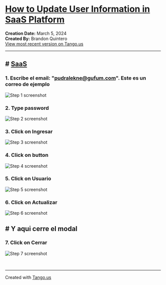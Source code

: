 # [How to Update User Information in SaaS Platform](https://app.tango.us/app/workflow/514a19e5-75ce-40bf-9aee-b6944eccf2a9?utm_source=markdown&utm_medium=markdown&utm_campaign=workflow%20export%20links)

__Creation Date:__ March 5, 2024  
__Created By:__ Brandon Quintero  
[View most recent version on Tango.us](https://app.tango.us/app/workflow/514a19e5-75ce-40bf-9aee-b6944eccf2a9?utm_source=markdown&utm_medium=markdown&utm_campaign=workflow%20export%20links)



***




## # [SaaS](http://localhost:5173/authenticate/login)


### 1. Escribe el email: "pudralekne@gufum.com". **Este es un correo de ejemplo**
![Step 1 screenshot](https://images.tango.us/workflows/514a19e5-75ce-40bf-9aee-b6944eccf2a9/steps/c3262525-6269-4b1d-92c5-63f1ef401c74/9432f333-53af-4d8e-8b03-db367d49b821.png?crop=focalpoint&fit=crop&fp-x=0.2735&fp-y=0.4141&fp-z=1.7173&w=1200&border=2%2CF4F2F7&border-radius=8%2C8%2C8%2C8&border-radius-inner=8%2C8%2C8%2C8&blend-align=bottom&blend-mode=normal&blend-x=0&blend-w=1200&blend64=aHR0cHM6Ly9pbWFnZXMudGFuZ28udXMvc3RhdGljL21hZGUtd2l0aC10YW5nby13YXRlcm1hcmstdjIucG5n&mark-x=273&mark-y=320&m64=aHR0cHM6Ly9pbWFnZXMudGFuZ28udXMvc3RhdGljL2JsYW5rLnBuZz9tYXNrPWNvcm5lcnMmYm9yZGVyPTQlMkNGRjc0NDImdz01ODImaD05OCZmaXQ9Y3JvcCZjb3JuZXItcmFkaXVzPTEw)


### 2. Type password
![Step 2 screenshot](https://images.tango.us/workflows/514a19e5-75ce-40bf-9aee-b6944eccf2a9/steps/6643f491-bd64-4e94-b360-498015e291be/54ada5b8-9123-48f8-8575-3fe16547c1be.png?crop=focalpoint&fit=crop&fp-x=0.2730&fp-y=0.4865&fp-z=1.7203&w=1200&border=2%2CF4F2F7&border-radius=8%2C8%2C8%2C8&border-radius-inner=8%2C8%2C8%2C8&blend-align=bottom&blend-mode=normal&blend-x=0&blend-w=1200&blend64=aHR0cHM6Ly9pbWFnZXMudGFuZ28udXMvc3RhdGljL21hZGUtd2l0aC10YW5nby13YXRlcm1hcmstdjIucG5n&mark-x=273&mark-y=319&m64=aHR0cHM6Ly9pbWFnZXMudGFuZ28udXMvc3RhdGljL2JsYW5rLnBuZz9tYXNrPWNvcm5lcnMmYm9yZGVyPTQlMkNGRjc0NDImdz01ODEmaD05OCZmaXQ9Y3JvcCZjb3JuZXItcmFkaXVzPTEw)


### 3. Click on Ingresar
![Step 3 screenshot](https://images.tango.us/workflows/514a19e5-75ce-40bf-9aee-b6944eccf2a9/steps/5e676b16-68f3-4327-a11f-f9d808417428/048b9de1-87d2-4a3d-9f05-72a4090deba4.png?crop=focalpoint&fit=crop&fp-x=0.2518&fp-y=0.6195&fp-z=1.5981&w=1200&border=2%2CF4F2F7&border-radius=8%2C8%2C8%2C8&border-radius-inner=8%2C8%2C8%2C8&blend-align=bottom&blend-mode=normal&blend-x=0&blend-w=1200&blend64=aHR0cHM6Ly9pbWFnZXMudGFuZ28udXMvc3RhdGljL21hZGUtd2l0aC10YW5nby13YXRlcm1hcmstdjIucG5n&mark-x=171&mark-y=323&m64=aHR0cHM6Ly9pbWFnZXMudGFuZ28udXMvc3RhdGljL2JsYW5rLnBuZz9tYXNrPWNvcm5lcnMmYm9yZGVyPTQlMkNGRjc0NDImdz02MjUmaD05MSZmaXQ9Y3JvcCZjb3JuZXItcmFkaXVzPTEw)


### 4. Click on button
![Step 4 screenshot](https://images.tango.us/workflows/514a19e5-75ce-40bf-9aee-b6944eccf2a9/steps/69cabf9e-8986-4aaa-a370-01789541c774/544e8cf4-47ec-4b15-a557-72e691454520.png?crop=focalpoint&fit=crop&fp-x=0.0321&fp-y=0.0471&fp-z=2.6260&w=1200&border=2%2CF4F2F7&border-radius=8%2C8%2C8%2C8&border-radius-inner=8%2C8%2C8%2C8&blend-align=bottom&blend-mode=normal&blend-x=0&blend-w=1200&blend64=aHR0cHM6Ly9pbWFnZXMudGFuZ28udXMvc3RhdGljL21hZGUtd2l0aC10YW5nby13YXRlcm1hcmstdjIucG5n&mark-x=13&mark-y=13&m64=aHR0cHM6Ly9pbWFnZXMudGFuZ28udXMvc3RhdGljL2JsYW5rLnBuZz9tYXNrPWNvcm5lcnMmYm9yZGVyPTQlMkNGRjc0NDImdz0xNzYmaD0xNTYmZml0PWNyb3AmY29ybmVyLXJhZGl1cz0xMA%3D%3D)


### 5. Click on Usuario
![Step 5 screenshot](https://images.tango.us/workflows/514a19e5-75ce-40bf-9aee-b6944eccf2a9/steps/3c18a8d4-ab1b-4405-ab85-2e1aff5cb9c2/f6112c0b-7ebf-4555-8c01-426c73b46df3.png?crop=focalpoint&fit=crop&fp-x=0.1293&fp-y=0.4579&fp-z=1.8173&w=1200&border=2%2CF4F2F7&border-radius=8%2C8%2C8%2C8&border-radius-inner=8%2C8%2C8%2C8&blend-align=bottom&blend-mode=normal&blend-x=0&blend-w=1200&blend64=aHR0cHM6Ly9pbWFnZXMudGFuZ28udXMvc3RhdGljL21hZGUtd2l0aC10YW5nby13YXRlcm1hcmstdjIucG5n&mark-x=9&mark-y=314&m64=aHR0cHM6Ly9pbWFnZXMudGFuZ28udXMvc3RhdGljL2JsYW5rLnBuZz9tYXNrPWNvcm5lcnMmYm9yZGVyPTQlMkNGRjc0NDImdz01NDYmaD0xMDgmZml0PWNyb3AmY29ybmVyLXJhZGl1cz0xMA%3D%3D)


### 6. Click on Actualizar
![Step 6 screenshot](https://images.tango.us/workflows/514a19e5-75ce-40bf-9aee-b6944eccf2a9/steps/7953ceae-93c0-4151-a32b-9f3547ade8af/7a483b48-fe9c-4d0e-9388-a7af0cde837b.png?crop=focalpoint&fit=crop&fp-x=0.8749&fp-y=0.3965&fp-z=2.7348&w=1200&border=2%2CF4F2F7&border-radius=8%2C8%2C8%2C8&border-radius-inner=8%2C8%2C8%2C8&blend-align=bottom&blend-mode=normal&blend-x=0&blend-w=1200&blend64=aHR0cHM6Ly9pbWFnZXMudGFuZ28udXMvc3RhdGljL21hZGUtd2l0aC10YW5nby13YXRlcm1hcmstdjIucG5n&mark-x=647&mark-y=302&m64=aHR0cHM6Ly9pbWFnZXMudGFuZ28udXMvc3RhdGljL2JsYW5rLnBuZz9tYXNrPWNvcm5lcnMmYm9yZGVyPTQlMkNGRjc0NDImdz0yODUmaD0xMzImZml0PWNyb3AmY29ybmVyLXJhZGl1cz0xMA%3D%3D)


## # Y aqui cerre el modal


### 7. Click on Cerrar
![Step 7 screenshot](https://images.tango.us/workflows/514a19e5-75ce-40bf-9aee-b6944eccf2a9/steps/5630d547-70ec-4e89-a6d5-5155f23574ab/09d9a469-113c-4954-83e2-98259e95c6c6.png?crop=focalpoint&fit=crop&fp-x=0.4488&fp-y=0.6120&fp-z=2.7348&w=1200&border=2%2CF4F2F7&border-radius=8%2C8%2C8%2C8&border-radius-inner=8%2C8%2C8%2C8&blend-align=bottom&blend-mode=normal&blend-x=0&blend-w=1200&blend64=aHR0cHM6Ly9pbWFnZXMudGFuZ28udXMvc3RhdGljL21hZGUtd2l0aC10YW5nby13YXRlcm1hcmstdjIucG5n&mark-x=495&mark-y=302&m64=aHR0cHM6Ly9pbWFnZXMudGFuZ28udXMvc3RhdGljL2JsYW5rLnBuZz9tYXNrPWNvcm5lcnMmYm9yZGVyPTQlMkNGRjc0NDImdz0yMTAmaD0xMzImZml0PWNyb3AmY29ybmVyLXJhZGl1cz0xMA%3D%3D)

<br/>

***
Created with [Tango.us](https://tango.us?utm_source=markdown&utm_medium=markdown&utm_campaign=workflow%20export%20links)
